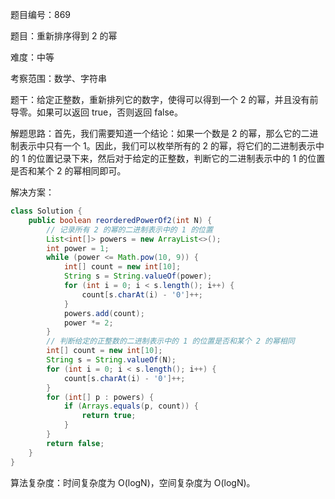 题目编号：869

题目：重新排序得到 2 的幂

难度：中等

考察范围：数学、字符串

题干：给定正整数，重新排列它的数字，使得可以得到一个 2 的幂，并且没有前导零。如果可以返回 true，否则返回 false。

解题思路：首先，我们需要知道一个结论：如果一个数是 2 的幂，那么它的二进制表示中只有一个 1。因此，我们可以枚举所有的 2 的幂，将它们的二进制表示中的 1 的位置记录下来，然后对于给定的正整数，判断它的二进制表示中的 1 的位置是否和某个 2 的幂相同即可。

解决方案：

```java
class Solution {
    public boolean reorderedPowerOf2(int N) {
        // 记录所有 2 的幂的二进制表示中的 1 的位置
        List<int[]> powers = new ArrayList<>();
        int power = 1;
        while (power <= Math.pow(10, 9)) {
            int[] count = new int[10];
            String s = String.valueOf(power);
            for (int i = 0; i < s.length(); i++) {
                count[s.charAt(i) - '0']++;
            }
            powers.add(count);
            power *= 2;
        }
        // 判断给定的正整数的二进制表示中的 1 的位置是否和某个 2 的幂相同
        int[] count = new int[10];
        String s = String.valueOf(N);
        for (int i = 0; i < s.length(); i++) {
            count[s.charAt(i) - '0']++;
        }
        for (int[] p : powers) {
            if (Arrays.equals(p, count)) {
                return true;
            }
        }
        return false;
    }
}
```

算法复杂度：时间复杂度为 O(logN)，空间复杂度为 O(logN)。
